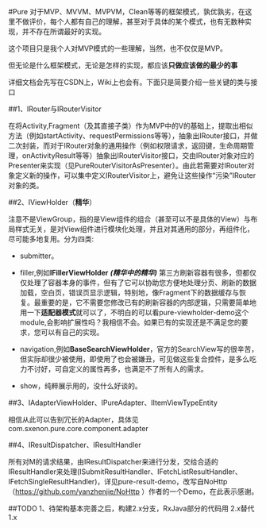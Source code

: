 #Pure
对于MVP、MVVM、MVPVM，Clean等等的框架模式，孰优孰劣，在这里不做评价，每个人都有自己的理解，甚至对于具体的某个模式，也有无数种实现，并不存在所谓最好的实现。

这个项目只是我个人对MVP模式的一些理解，当然，也不仅仅是MVP。

但无论是什么框架模式，无论是怎样的实现，都应该**只做应该做的最少的事**

详细文档会先写在CSDN上，Wiki上也会有。下面只是简要介绍一些关键的类与接口

##1、IRouter与IRouterVisitor

在将Activity,Fragment（及其直接子类）作为MVP中的V的基础上，提取出相似方法（例如startActivity、requestPermissions等等），抽象出IRouter接口，并做二次封装，而对于IRouter对象的通用操作（例如权限请求，返回键，生命周期管理，onActivityResult等等）抽象出IRouterVisitor接口，交由IRouter对象对应的Presenter来实现（见PureRouterVisitorAsPresenter）。由此若需要对IRouter对象定义新的操作，可以集中定义IRouterVisitor上，避免让这些操作“污染”IRouter对象的类。

##2、IViewHolder（**精华**）

注意不是ViewGroup，指的是View组件的组合（甚至可以不是具体的View）与布局样式无关，是对View组件进行模块化处理，并且对其通用的部分，再组件化，尽可能多地复用。分为四类:

* submitter。

* filler,例如**IFillerViewHolder** **_(精华中的精华)_** 第三方刷新容器有很多，但都仅仅处理了容器本身的事件，但有了它可以协助您方便地处理分页、刷新的数据加载，空白页，错误页显示逻辑，特别地，像Fragment下的数据缓存与恢复。最重要的是，它不需要您修改已有的刷新容器的内部逻辑，只需要简单地用一下**适配器模式**就可以了，不明白的可以看pure-viewholder-demo这个module,会影响扩展性吗？我相信不会。如果已有的实现还是不满足您的要求，您可以有自己的实现。

* navigation,例如**BaseSearchViewHolder**，官方的SearchView写的很辛苦，但实际却很少被使用，即使用了也会被嫌丑，可见做这些复合控件，是多么吃力不讨好，可自定义的属性再多，也满足不了所有人的需求。

* show，纯粹展示用的，没什么好谈的。

##3、IAdapterViewHolder、IPureAdapter、IItemViewTypeEntity

相信从此可以告别冗长的Adapter，具体见com.sxenon.pure.core.component.adapter

##4、IResultDispatcher、IResultHandler

所有对M的请求结果，由IResultDispatcher来进行分发，交给合适的IResultHandler来处理(ISubmitResultHandler、IFetchListResultHandler、IFetchSingleResultHandler)，详见pure-result-demo，改写自NoHttp（https://github.com/yanzhenjie/NoHttp ）作者的一个Demo，在此表示感谢。

##TODO
1、待架构基本完善之后，构建2.x分支，RxJava部分的代码用 2.x替代1.x

